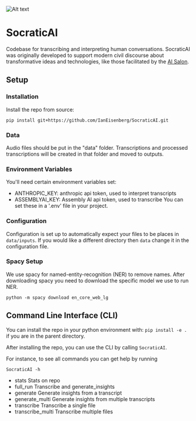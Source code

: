 ![Alt text](https://github.com/IanEisenberg/SocraticAI/blob/main/static/AI_Salon.png?raw=true "AI Salon")


# SocraticAI
Codebase for transcribing and interpreting human conversations. SocraticAI was originally
developed to support modern civil discourse about transformative ideas and technologies,
like those facilitated by the [AI Salon](https://lu.ma/Ai-salon).


## Setup

### Installation
Install the repo from source:

```pip install git+https://github.com/IanEisenberg/SocraticAI.git```

### Data
Audio files should be put in the "data" folder. Transcriptions and processed transcriptions will
be created in that folder and moved to outputs.

### Environment Variables
You'll need certain environment variables set:
* ANTHROPIC_KEY: anthropic api token, used to interpret transcripts
* ASSEMBLYAI_KEY: Assembly AI api token, used to transcribe
You can set these in a '.env' file in your project.

### Configuration
Configuration is set up to automatically expect your files to be places in `data/inputs`. If
you would like a different directory then `data` change it in the configuration file.

### Spacy Setup
We use spacy for named-entity-recognition (NER) to remove names. After downloading spacy you need
to download the specific model we use to run NER.

```python -m spacy download en_core_web_lg```

## Command Line Interface (CLI)

You can install the repo in your python environment with:
`pip install -e .` if you are in the parent directory.

After installing the repo, you can use the CLI by calling `SocraticAI`.

For instance, to see all commands you can get help by running 

```SocraticAI -h```

- stats               Stats on repo
- full_run            Transcribe and generate_insights
- generate            Generate insights from a transcript
- generate_multi      Generate insights from multiple transcripts
- transcribe          Transcribe a single file
- transcribe_multi    Transcribe multiple files